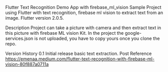 Flutter Text Recognition Demo App with firebase_ml_vision
Sample Project using Flutter with text recognition, firebase ml vision to extract text from an image. Flutter version 2.0.5.

Description
Project can take a picture with camera and then extract text in this picture with firebase ML vision Kit. In the project the google-services.json is not uploaded, you have to copy yours once you clone the repo.

Version History
0.1
Initial release basic text extraction.
Post Reference
https://emenaa.medium.com/flutter-text-recognition-with-firebase-ml-vision-80f887a0711a
